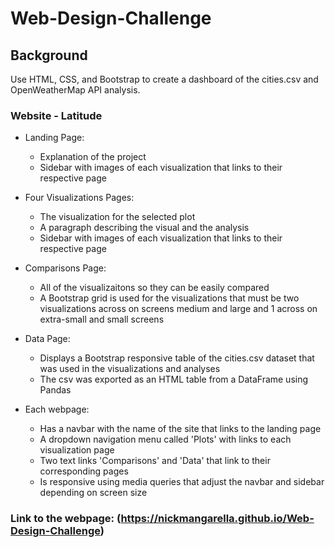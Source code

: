 # Web-Design-Challenge

## Background

Use HTML, CSS, and Bootstrap to create a dashboard of the cities.csv and OpenWeatherMap API analysis.

### Website - Latitude

* Landing Page:
    * Explanation of the project
    * Sidebar with images of each visualization that links to their respective page

* Four Visualizations Pages:
    * The visualization for the selected plot
    * A paragraph describing the visual and the analysis
    * Sidebar with images of each visualization that links to their respective page

* Comparisons Page:
    * All of the visualizaitons so they can be easily compared
    * A Bootstrap grid is used for the visualizations that must be two visualizations across on screens medium and large and 1 across on extra-small and small screens

* Data Page:
    * Displays a Bootstrap responsive table of the cities.csv dataset that was used in the visualizations and analyses
    * The csv was exported as an HTML table from a DataFrame using Pandas

* Each webpage:
    * Has a navbar with the name of the site that links to the landing page
    * A dropdown navigation menu called 'Plots' with links to each visualization page
    * Two text links 'Comparisons' and 'Data' that link to their corresponding pages
    * Is responsive using media queries that adjust the navbar and sidebar depending on screen size

### Link to the webpage: (https://nickmangarella.github.io/Web-Design-Challenge)





